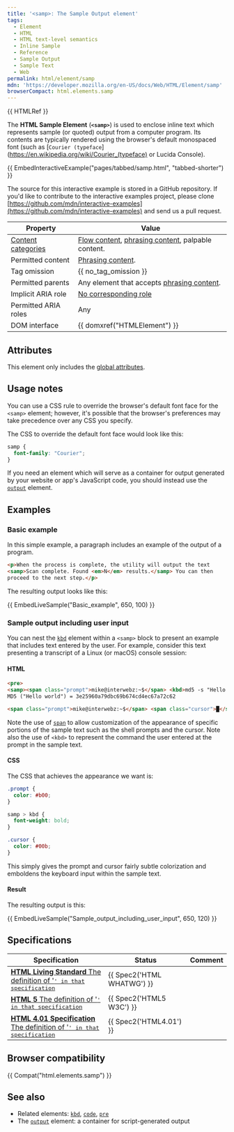 ```yaml
---
title: '<samp>: The Sample Output element'
tags:
  - Element
  - HTML
  - HTML text-level semantics
  - Inline Sample
  - Reference
  - Sample Output
  - Sample Text
  - Web
permalink: html/element/samp
mdn: 'https://developer.mozilla.org/en-US/docs/Web/HTML/Element/samp'
browserCompact: html.elements.samp
---
```

{{ HTMLRef }}

The **HTML Sample Element** (**`<samp>`**) is used to enclose inline text which represents sample (or quoted) output from a computer program. Its contents are typically rendered using the browser's default monospaced font (such as [`Courier (typeface`](https://en.wikipedia.org/wiki/Courier_(typeface) or Lucida Console).

{{ EmbedInteractiveExample("pages/tabbed/samp.html", "tabbed-shorter") }}

The source for this interactive example is stored in a GitHub repository. If you'd like to contribute to the interactive examples project, please clone [https://github.com/mdn/interactive-examples](https://github.com/mdn/interactive-examples) and send us a pull request.

| Property | Value |
| --- | --- |
| [Content categories](/html/content_categories) | [Flow content](/html/content_categories#flow_content), [phrasing content](/html/content_categories#phrasing_content), palpable content. |
| Permitted content | [Phrasing content](/html/content_categories#phrasing_content). |
| Tag omission | {{ no_tag_omission }} |
| Permitted parents | Any element that accepts [phrasing content](/html/content_categories#phrasing_content). |
| Implicit ARIA role | [No corresponding role](https://www.w3.org/TR/html-aria/#dfn-no-corresponding-role) |
| Permitted ARIA roles | Any |
| DOM interface | {{ domxref("HTMLElement") }} |

## Attributes

This element only includes the [global attributes](/html/global_attributes).

## Usage notes

You can use a CSS rule to override the browser's default font face for the `<samp>` element; however, it's possible that the browser's preferences may take precedence over any CSS you specify.

The CSS to override the default font face would look like this:

```css
samp {
  font-family: "Courier";
}
```

If you need an element which will serve as a container for output generated by your website or app's JavaScript code, you should instead use the [`output`](/html/element/output/) element.

## Examples

### Basic example

In this simple example, a paragraph includes an example of the output of a program.

```html
<p>When the process is complete, the utility will output the text
<samp>Scan complete. Found <em>N</em> results.</samp> You can then
proceed to the next step.</p>
```

The resulting output looks like this:

{{ EmbedLiveSample("Basic_example", 650, 100) }}

### Sample output including user input

You can nest the [`kbd`](/html/element/kbd/) element within a `<samp>` block to present an example that includes text entered by the user. For example, consider this text presenting a transcript of a Linux (or macOS) console session:

#### HTML

```html
<pre>
<samp><span class="prompt">mike@interwebz:~$</span> <kbd>md5 -s "Hello world"</kbd>
MD5 ("Hello world") = 3e25960a79dbc69b674cd4ec67a72c62

<span class="prompt">mike@interwebz:~$</span> <span class="cursor">█</span></samp></pre>
```

Note the use of [`span`](/html/element/span/) to allow customization of the appearance of specific portions of the sample text such as the shell prompts and the cursor. Note also the use of `<kbd>` to represent the command the user entered at the prompt in the sample text.

#### CSS

The CSS that achieves the appearance we want is:

```css
.prompt {
  color: #b00;
}

samp > kbd {
  font-weight: bold;
}

.cursor {
  color: #00b;
}
```

This simply gives the prompt and cursor fairly subtle colorization and emboldens the keyboard input within the sample text.

#### Result

The resulting output is this:

{{ EmbedLiveSample("Sample_output_including_user_input", 650, 120) }}

## Specifications

| Specification | Status | Comment |
| --- | --- | --- |
| [**HTML Living Standard** The definition of '<samp>' in that specification](https://html.spec.whatwg.org/multipage/semantics.html#the-samp-element) | {{ Spec2('HTML WHATWG') }} |  |
| [**HTML 5** The definition of '<samp>' in that specification](https://www.w3.org/TR/html52/textlevel-semantics.html#the-samp-element) | {{ Spec2('HTML5 W3C') }} |  |
| [**HTML 4.01 Specification** The definition of '<samp>' in that specification](https://www.w3.org/TR/html401/struct/text.html#h-9.2.1) | {{ Spec2('HTML4.01') }} |  |

## Browser compatibility

{{ Compat("html.elements.samp") }}

## See also

-   Related elements: [`kbd`](/html/element/kbd/), [`code`](/html/element/code/), [`pre`](/html/element/pre/)
-   The [`output`](/html/element/output/) element: a container for script-generated output